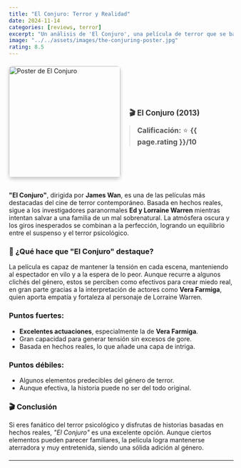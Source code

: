 ```yaml
---
title: "El Conjuro: Terror y Realidad"
date: 2024-11-14
categories: [reviews, terror]
excerpt: "Un análisis de 'El Conjuro', una película de terror que se basa en hechos reales, que mezcla el miedo con el suspenso."
image: "../../assets/images/the-conjuring-poster.jpg"
rating: 8.5
---
```


<div style="display: flex; align-items: center; margin-top: 20px;">
  <img src="{{ page.image }}" alt="Poster de El Conjuro" style="height: 250px; border-radius: 8px; box-shadow: 0px 4px 8px rgba(0, 0, 0, 0.2); margin-right: 20px;">
  
  <div>
    <h1 style="font-size: 1.2em; color: #333;">🎬 El Conjuro (2013)</h1>
    <blockquote style="margin: 0; font-size: 1rem; color: #555;">
      <strong>Calificación:</strong> ⭐️ <strong>{{ page.rating }}/10</strong>
    </blockquote>
  </div>
</div>

<br/>

**"El Conjuro"**, dirigida por **James Wan**, es una de las películas más destacadas del cine de terror contemporáneo. Basada en hechos reales, sigue a los investigadores paranormales **Ed y Lorraine Warren** mientras intentan salvar a una familia de un mal sobrenatural. La atmósfera oscura y los giros inesperados se combinan a la perfección, logrando un equilibrio entre el suspenso y el terror psicológico.

### 👻 **¿Qué hace que "El Conjuro" destaque?**
La película es capaz de mantener la tensión en cada escena, manteniendo al espectador en vilo y a la espera de lo peor. Aunque recurre a algunos clichés del género, estos se perciben como efectivos para crear miedo real, en gran parte gracias a la interpretación de actores como **Vera Farmiga**, quien aporta empatía y fortaleza al personaje de Lorraine Warren.

### **Puntos fuertes:**
- **Excelentes actuaciones**, especialmente la de **Vera Farmiga**.
- Gran capacidad para generar tensión sin excesos de gore.
- Basada en hechos reales, lo que añade una capa de intriga.

### **Puntos débiles:**
- Algunos elementos predecibles del género de terror.
- Aunque efectiva, la historia puede no ser del todo original.

### 🎬 **Conclusión**
Si eres fanático del terror psicológico y disfrutas de historias basadas en hechos reales, _"El Conjuro"_ es una excelente opción. Aunque ciertos elementos pueden parecer familiares, la película logra mantenerse aterradora y muy entretenida, siendo una sólida adición al género.

<hr style="margin-top: 20px;">
